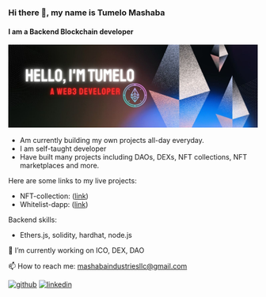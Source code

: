 ### Hi there 👋, my name is Tumelo Mashaba
#### I am a Backend Blockchain developer
![I am a Backend Blockchain developer](https://github.com/King-Wuda/King-Wuda/blob/main/Twitter%20Web3%20header.jpg)

- Am currently building my own projects all-day everyday.
- I am  self-taught developer
- Have built many projects including DAOs, DEXs, NFT collections, NFT marketplaces and more.

Here are some links to my live projects:
- NFT-collection: ([link](https://nft-collection-gamma-one.vercel.app/))
- Whitelist-dapp: ([link](https://whitelist-dapp-peach-one.vercel.app/))

Backend skills:
- Ethers.js, solidity, hardhat, node.js

🔭 I’m currently working on ICO, DEX, DAO

📫 How to reach me: mashabaindustriesllc@gmail.com 


[<img src='https://cdn.jsdelivr.net/npm/simple-icons@3.0.1/icons/github.svg' alt='github' height='40'>](https://github.com/King-Wuda)  [<img src='https://cdn.jsdelivr.net/npm/simple-icons@3.0.1/icons/linkedin.svg' alt='linkedin' height='40'>](https://www.linkedin.com/in/tumelo-mashaba-b04454244/)  

